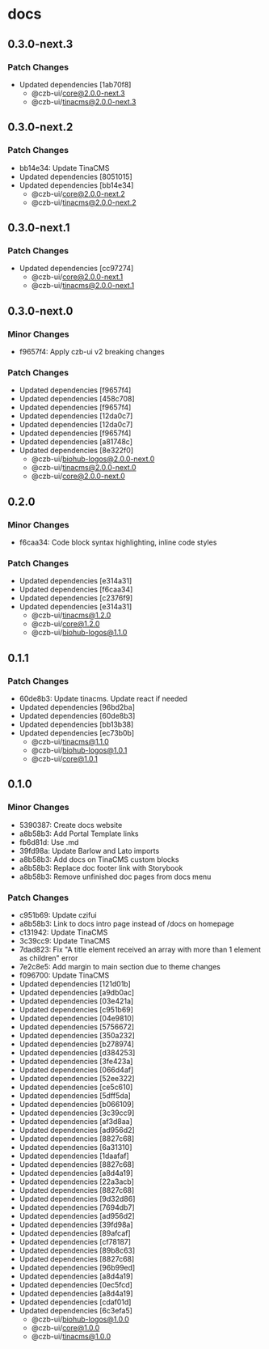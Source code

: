 # docs

## 0.3.0-next.3

### Patch Changes

- Updated dependencies [1ab70f8]
  - @czb-ui/core@2.0.0-next.3
  - @czb-ui/tinacms@2.0.0-next.3

## 0.3.0-next.2

### Patch Changes

- bb14e34: Update TinaCMS
- Updated dependencies [8051015]
- Updated dependencies [bb14e34]
  - @czb-ui/core@2.0.0-next.2
  - @czb-ui/tinacms@2.0.0-next.2

## 0.3.0-next.1

### Patch Changes

- Updated dependencies [cc97274]
  - @czb-ui/core@2.0.0-next.1
  - @czb-ui/tinacms@2.0.0-next.1

## 0.3.0-next.0

### Minor Changes

- f9657f4: Apply czb-ui v2 breaking changes

### Patch Changes

- Updated dependencies [f9657f4]
- Updated dependencies [458c708]
- Updated dependencies [f9657f4]
- Updated dependencies [12da0c7]
- Updated dependencies [12da0c7]
- Updated dependencies [f9657f4]
- Updated dependencies [a81748c]
- Updated dependencies [8e322f0]
  - @czb-ui/biohub-logos@2.0.0-next.0
  - @czb-ui/tinacms@2.0.0-next.0
  - @czb-ui/core@2.0.0-next.0

## 0.2.0

### Minor Changes

- f6caa34: Code block syntax highlighting, inline code styles

### Patch Changes

- Updated dependencies [e314a31]
- Updated dependencies [f6caa34]
- Updated dependencies [c2376f9]
- Updated dependencies [e314a31]
  - @czb-ui/tinacms@1.2.0
  - @czb-ui/core@1.2.0
  - @czb-ui/biohub-logos@1.1.0

## 0.1.1

### Patch Changes

- 60de8b3: Update tinacms. Update react if needed
- Updated dependencies [96bd2ba]
- Updated dependencies [60de8b3]
- Updated dependencies [bb13b38]
- Updated dependencies [ec73b0b]
  - @czb-ui/tinacms@1.1.0
  - @czb-ui/biohub-logos@1.0.1
  - @czb-ui/core@1.0.1

## 0.1.0

### Minor Changes

- 5390387: Create docs website
- a8b58b3: Add Portal Template links
- fb6d81d: Use .md
- 39fd98a: Update Barlow and Lato imports
- a8b58b3: Add docs on TinaCMS custom blocks
- a8b58b3: Replace doc footer link with Storybook
- a8b58b3: Remove unfinished doc pages from docs menu

### Patch Changes

- c951b69: Update czifui
- a8b58b3: Link to docs intro page instead of /docs on homepage
- c131942: Update TinaCMS
- 3c39cc9: Update TinaCMS
- 7dad823: Fix "A title element received an array with more than 1 element as children" error
- 7e2c8e5: Add margin to main section due to theme changes
- f096700: Update TinaCMS
- Updated dependencies [121d01b]
- Updated dependencies [a9db0ac]
- Updated dependencies [03e421a]
- Updated dependencies [c951b69]
- Updated dependencies [04e9810]
- Updated dependencies [5756672]
- Updated dependencies [350a232]
- Updated dependencies [b278974]
- Updated dependencies [d384253]
- Updated dependencies [3fe423a]
- Updated dependencies [066d4af]
- Updated dependencies [52ee322]
- Updated dependencies [ce5c610]
- Updated dependencies [5dff5da]
- Updated dependencies [b066109]
- Updated dependencies [3c39cc9]
- Updated dependencies [af3d8aa]
- Updated dependencies [ad956d2]
- Updated dependencies [8827c68]
- Updated dependencies [6a31310]
- Updated dependencies [1daafaf]
- Updated dependencies [8827c68]
- Updated dependencies [a8d4a19]
- Updated dependencies [22a3acb]
- Updated dependencies [8827c68]
- Updated dependencies [9d32d86]
- Updated dependencies [7694db7]
- Updated dependencies [ad956d2]
- Updated dependencies [39fd98a]
- Updated dependencies [89afcaf]
- Updated dependencies [cf78187]
- Updated dependencies [89b8c63]
- Updated dependencies [8827c68]
- Updated dependencies [96b99ed]
- Updated dependencies [a8d4a19]
- Updated dependencies [0ec5fcd]
- Updated dependencies [a8d4a19]
- Updated dependencies [cdaf01d]
- Updated dependencies [6c3efa5]
  - @czb-ui/biohub-logos@1.0.0
  - @czb-ui/core@1.0.0
  - @czb-ui/tinacms@1.0.0
